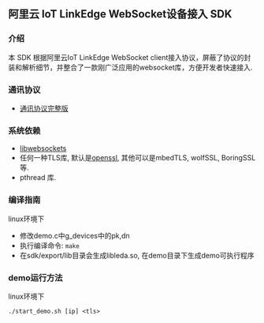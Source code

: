 ## 阿里云 IoT LinkEdge WebSocket设备接入 SDK 

### 介绍

本 SDK 根据阿里云IoT LinkEdge WebSocket client接入协议，屏蔽了协议的封装和解析细节，并整合了一款刚广泛应用的websocket库，方便开发者快速接入.

### 通讯协议

* [通讯协议完整版](protocol.md)

### 系统依赖

* [libwebsockets](https://github.com/warmcat/libwebsockets)
* 任何一种TLS库, 默认是[openssl](https://github.com/openssl/openssl), 其他可以是mbedTLS, wolfSSL, BoringSSL等.
* pthread 库.

### 编译指南

linux环境下

* 修改demo.c中g_devices中的pk,dn
* 执行编译命令: `make`
* 在sdk/export/lib目录会生成libleda.so, 在demo目录下生成demo可执行程序

### demo运行方法

linux环境下
    
    ./start_demo.sh [ip] <tls>
    
 